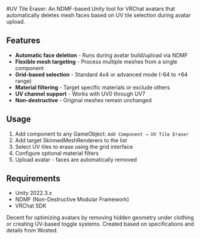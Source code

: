 #UV Tile Eraser: An NDMF-based Unity tool for VRChat avatars that automatically deletes mesh faces based on UV tile selection during avatar upload.

## Features
- **Automatic face deletion** - Runs during avatar build/upload via NDMF
- **Flexible mesh targeting** - Process multiple meshes from a single component
- **Grid-based selection** - Standard 4x4 or advanced mode (-64 to +64 range)
- **Material filtering** - Target specific materials or exclude others
- **UV channel support** - Works with UV0 through UV7
- **Non-destructive** - Original meshes remain unchanged

## Usage
1. Add component to any GameObject: `Add Component → UV Tile Eraser`
2. Add target SkinnedMeshRenderers to the list
3. Select UV tiles to erase using the grid interface
4. Configure optional material filters
5. Upload avatar - faces are automatically removed

## Requirements
- Unity 2022.3.x
- NDMF (Non-Destructive Modular Framework)
- VRChat SDK

Decent for optimizing avatars by removing hidden geometry under clothing or creating UV-based toggle systems.
Created based on specifications and details from Wosted.
